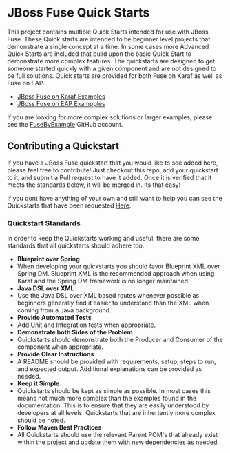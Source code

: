 # JBoss Fuse Quick Starts

This project contains multiple Quick Starts intended for use with JBoss Fuse. These Quick starts are intended to be beginner level projects that demonstrate a single concept at a time. In some cases more Advanced Quick Starts are included that build upon the basic Quick Start to demonstrate more complex features. The quickstarts are designed to get someone started quickly with a given component and are not designed to be full solutions. Quick starts are provided for both Fuse on Karaf as well as Fuse on EAP.

 * [JBoss Fuse on Karaf Examples](https://github.com/rhtconsulting/fuse-quickstarts/tree/jboss-fuse-6.2.0/karaf)
 * [JBoss Fuse on EAP Exampples](https://github.com/rhtconsulting/fuse-quickstarts/tree/jboss-fuse-6.2.0/eap)

If you are looking for more complex solutions or larger examples, please see the [FuseByExample](https://github.com/FuseByExample) GitHub account.

## Contributing a Quickstart ##
If you have a JBoss Fuse quickstart that you would like to see added here, please feel free to contribute! Just checkout this repo, add your quickstart to it, and submit a Pull request to have it added. Once it is verified that it meets the standards below, it will be merged in. Its that easy!

If you dont have anything of your own and still want to help you can see the Quickstarts that have been requested [Here](https://github.com/rhtconsulting/fuse-quickstarts/issues?q=is%3Aopen+is%3Aissue+label%3A%22example+request%22).

### Quickstart Standards ###
In order to keep the Quickstarts working and useful, there are some standards that all quickstarts should adhere too.

- **Blueprint over Spring**
 - When developing your quickstarts you should favor Blueprint XML over Spring DM. Blueprint XML is the recommended approach when using Karaf and the Spring DM framework is no longer maintained.
- **Java DSL over XML**
 - Use the Java DSL over XML based routes whenever possible as beginners generally find it easier to understand than the XML when coming from a Java background.
- **Provide Automated Tests**
 - Add Unit and Integration tests when appropriate.
- **Demonstrate both Sides of the Problem**
 - Quickstarts should demonstrate both the Producer and Consumer of the component when appropriate.
- **Provide Clear Instructions**
 - A README should be provided with requirements, setup, steps to run, and expected output. Additional explanations can be provided as needed.
- **Keep it Simple**
 - Quickstarts should be kept as simple as possible. In most cases this means not much more complex than the examples found in the documentation. This is to ensure that they are easily understood by developers at all levels. Quickstarts that are inhertently more complex should be noted.
- **Follow Maven Best Practices**
 - All Quickstarts should use the relevant Parent POM's that already exist within the project and update them with new dependencies as needed.
